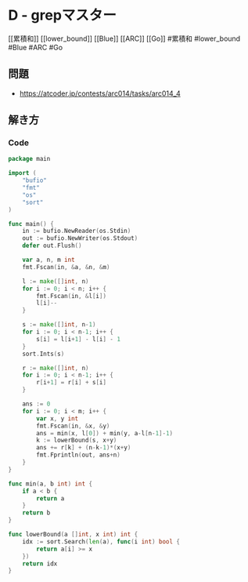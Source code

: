 # D - grepマスター
[[累積和]] [[lower_bound]] [[Blue]] [[ARC]] [[Go]]
#累積和 #lower_bound #Blue #ARC #Go 

## 問題
- https://atcoder.jp/contests/arc014/tasks/arc014_4

## 解き方
### Code
```go
package main

import (
	"bufio"
	"fmt"
	"os"
	"sort"
)

func main() {
	in := bufio.NewReader(os.Stdin)
	out := bufio.NewWriter(os.Stdout)
	defer out.Flush()

	var a, n, m int
	fmt.Fscan(in, &a, &n, &m)

	l := make([]int, n)
	for i := 0; i < n; i++ {
		fmt.Fscan(in, &l[i])
		l[i]--
	}

	s := make([]int, n-1)
	for i := 0; i < n-1; i++ {
		s[i] = l[i+1] - l[i] - 1
	}
	sort.Ints(s)

	r := make([]int, n)
	for i := 0; i < n-1; i++ {
		r[i+1] = r[i] + s[i]
	}

	ans := 0
	for i := 0; i < m; i++ {
		var x, y int
		fmt.Fscan(in, &x, &y)
		ans = min(x, l[0]) + min(y, a-l[n-1]-1)
		k := lowerBound(s, x+y)
		ans += r[k] + (n-k-1)*(x+y)
		fmt.Fprintln(out, ans+n)
	}
}

func min(a, b int) int {
	if a < b {
		return a
	}
	return b
}

func lowerBound(a []int, x int) int {
	idx := sort.Search(len(a), func(i int) bool {
		return a[i] >= x
	})
	return idx
}
```